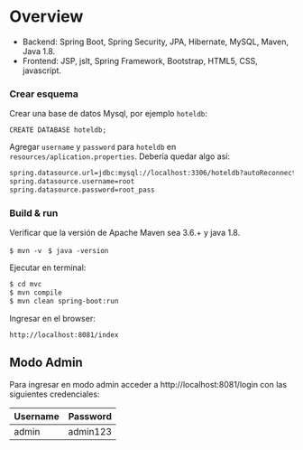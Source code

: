 # Overview
 
- Backend: Spring Boot, Spring Security, JPA, Hibernate, MySQL, Maven, Java 1.8.
- Frontend: JSP, jslt, Spring Framework, Bootstrap, HTML5, CSS, javascript.

### Crear esquema

Crear una base de datos Mysql, por ejemplo ```hoteldb```:

```CREATE DATABASE hoteldb;```
 
Agregar ```username``` y ```password``` para ```hoteldb``` en ```resources/aplication.properties```. Debería quedar algo así:

```sh
spring.datasource.url=jdbc:mysql://localhost:3306/hoteldb?autoReconnect=true&useUnicode=true&characterEncoding=UTF-8&allowMultiQueries=true&useSSL=false
spring.datasource.username=root
spring.datasource.password=root_pass
```

### Build & run

Verificar que la versión de Apache Maven sea 3.6.+ y java 1.8.

```$ mvn -v ```
```$ java -version ```

Ejecutar en terminal:

```sh
$ cd mvc
$ mvn compile
$ mvn clean spring-boot:run
```

Ingresar en el browser:

```http://localhost:8081/index``` 

## Modo Admin

Para ingresar en modo admin acceder a http://localhost:8081/login con las siguientes credenciales:

| Username | Password |
| -------- | -------- |
| admin    | admin123 |

